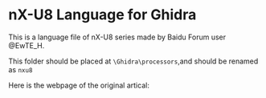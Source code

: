 # nX-U8 Language for Ghidra
This is a language file of nX-U8 series made by Baidu Forum user @EwTE_H.

This folder should be placed at `\Ghidra\processors`,and should be renamed as `nxu8`

Here is the webpage of the original artical:

